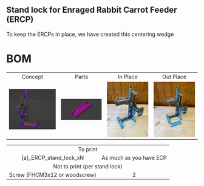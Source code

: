 ## Stand lock for Enraged Rabbit Carrot Feeder (ERCP)


To keep the ERCPs in place, we have created this centering wedge

<table align=center>
  <tr>
    <td align=center>Concept</td>
    <td align=center>Parts</td>
    <td align=center>In Place</td>
    <td align=center>Out Place</td>
  </tr>
  <tr>
    <td align=center><img src="https://github.com/GP3DS/Voron-Mods/blob/main/ERCP_stand_lock/Images/Concept_screenshot.png" alt="1" width=300px></td>
    <td align=center><img src="https://github.com/GP3DS/Voron-Mods/blob/main/ERCP_stand_lock/Images/Screenshot_part.png" alt="1" width=300px></td>
    <td align=center><img src="https://github.com/GP3DS/Voron-Mods/blob/main/ERCP_stand_lock/Images/In_place.jpg" alt="1" width=300px></td>
    <td align=center><img src="https://github.com/GP3DS/Voron-Mods/blob/main/ERCP_stand_lock/Images/Out_place.jpg" alt="1" width=300px></td>
  </tr>



# BOM
<table>
  <tr>
    <td colspan=2 align=center>To print</td>
  </tr> 
  <tr>
    <td align=center>[a]_ERCP_stand_lock_xN</td>
    <td align=center>As much as you have ECP</td>
  </tr> 
  <tr>
    <td colspan=2 align=center>Not to print (per stand lock)</td>
  </tr> 
  <tr>
    <td align=center>Screw (FHCM3x12 or woodscrew)</td>
    <td align=center>2</td>
  </tr> 
</table>

